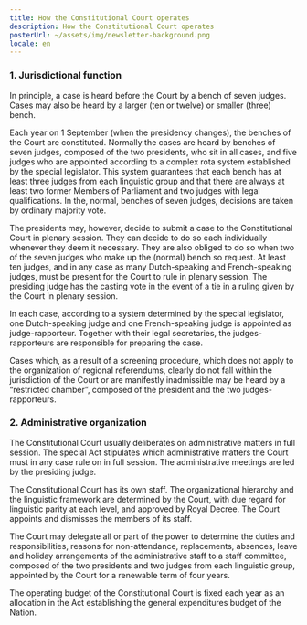 ```yaml
---
title: How the Constitutional Court operates
description: How the Constitutional Court operates
posterUrl: ~/assets/img/newsletter-background.png
locale: en
---
```


### 1\. Jurisdictional function

In principle, a case is heard before the Court by a bench of seven judges. Cases may also be heard by a larger (ten or twelve) or smaller (three) bench.

Each year on 1 September (when the presidency changes), the benches of the Court are constituted. Normally the cases are heard by benches of seven judges, composed of the two presidents, who sit in all cases, and five judges who are appointed according to a complex rota system established by the special legislator. This system guarantees that each bench has at least three judges from each linguistic group and that there are always at least two former Members of Parliament and two judges with legal qualifications. In the, normal, benches of seven judges, decisions are taken by ordinary majority vote.

The presidents may, however, decide to submit a case to the Constitutional Court in plenary session. They can decide to do so each individually whenever they deem it necessary. They are also obliged to do so when two of the seven judges who make up the (normal) bench so request. At least ten judges, and in any case as many Dutch-speaking and French-speaking judges, must be present for the Court to rule in plenary session. The presiding judge has the casting vote in the event of a tie in a ruling given by the Court in plenary session.

In each case, according to a system determined by the special legislator, one Dutch-speaking judge and one French-speaking judge is appointed as judge-rapporteur. Together with their legal secretaries, the judges-rapporteurs are responsible for preparing the case.

Cases which, as a result of a screening procedure, which does not apply to the organization of regional referendums, clearly do not fall within the jurisdiction of the Court or are manifestly inadmissible may be heard by a “restricted chamber”, composed of the president and the two judges-rapporteurs.

### 2\. Administrative organization

The Constitutional Court usually deliberates on administrative matters in full session. The special Act stipulates which administrative matters the Court must in any case rule on in full session. The administrative meetings are led by the presiding judge.

The Constitutional Court has its own staff. The organizational hierarchy and the linguistic framework are determined by the Court, with due regard for linguistic parity at each level, and approved by Royal Decree. The Court appoints and dismisses the members of its staff.

The Court may delegate all or part of the power to determine the duties and responsibilities, reasons for non-attendance, replacements, absences, leave and holiday arrangements of the administrative staff to a staff committee, composed of the two presidents and two judges from each linguistic group, appointed by the Court for a renewable term of four years.

The operating budget of the Constitutional Court is fixed each year as an allocation in the Act establishing the general expenditures budget of the Nation.
